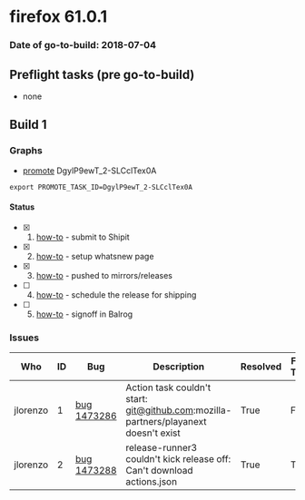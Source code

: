 # firefox 61.0.1

### Date of go-to-build: 2018-07-04

## Preflight tasks (pre go-to-build)
- none

## Build 1  

### Graphs
* [promote](https://tools.taskcluster.net/push-inspector/#/DgylP9ewT_2-SLCclTex0A) DgylP9ewT_2-SLCclTex0A
```
export PROMOTE_TASK_ID=DgylP9ewT_2-SLCclTex0A
```


#### Status
- [x] 1.  [how-to](https://wiki.mozilla.org/Release:Release_Automation_on_Mercurial:Starting_a_Release#Submit_to_Ship_It)  - submit to Shipit
- [x] 2.  [how-to](https://github.com/mozilla-releng/releasewarrior-2.0/blob/master/docs/release-promotion/desktop/howto-rc.md)  - setup whatsnew page
- [x] 3.  [how-to](https://github.com/mozilla-releng/releasewarrior-2.0/blob/master/docs/release-promotion/desktop/howto.md#push-artifacts-to-releases-directory)  - pushed to mirrors/releases
- [ ] 4.  [how-to](https://github.com/mozilla-releng/releasewarrior-2.0/blob/master/docs/release-promotion/desktop/howto.md#ship-the-release)  - schedule the release for shipping
- [ ] 5.  [how-to](https://github.com/mozilla-releng/releasewarrior-2.0/blob/master/docs/release-promotion/desktop/howto.md#obtain-sign-offs-for-changes)  - signoff in Balrog

### Issues
| Who                 | ID               | Bug                                                                 | Description                | Resolved                | Future Threat                |
| ------------------- | ---------------- | ------------------------------------------------------------------- | -------------------------- | ----------------------- | ---------------------------- |
| jlorenzo  | 1 | [bug 1473286](https://bugzil.la/1473286)        | Action task couldn't start: git@github.com:mozilla-partners/playanext doesn't exist | True | False |
| jlorenzo  | 2 | [bug 1473288](https://bugzil.la/1473288)        | release-runner3 couldn't kick release off: Can't download actions.json | True | True |

